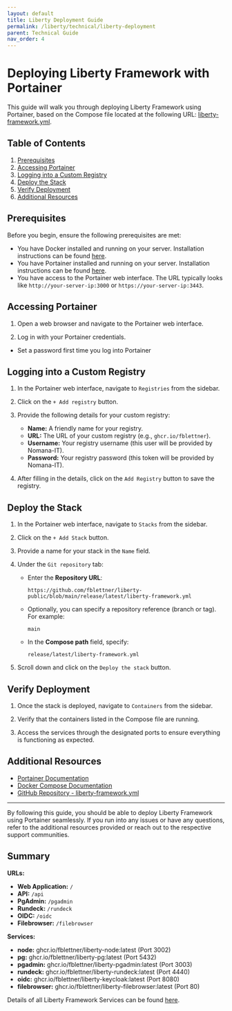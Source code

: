 ```yaml
---
layout: default
title: Liberty Deployment Guide
permalink: /liberty/technical/liberty-deployment
parent: Technical Guide
nav_order: 4
---
```


# Deploying Liberty Framework with Portainer

This guide will walk you through deploying Liberty Framework using Portainer, based on the Compose file located at the following URL: [liberty-framework.yml](https://github.com/fblettner/liberty-public/blob/main/release/latest/liberty-framework.yml).

## Table of Contents

1. [Prerequisites](#prerequisites)
2. [Accessing Portainer](#accessing-portainer)
3. [Logging into a Custom Registry](#logging-into-a-custom-registry)
4. [Deploy the Stack](#deploy-the-stack)
5. [Verify Deployment](#verify-deployment)
6. [Additional Resources](#additional-resources)

## Prerequisites

Before you begin, ensure the following prerequisites are met:

- You have Docker installed and running on your server. Installation instructions can be found [here](https://docs.nomana-it.fr/liberty/technical/installation).
- You have Portainer installed and running on your server. Installation instructions can be found [here](https://docs.nomana-it.fr/liberty/technical/tools-deployment).
- You have access to the Portainer web interface. The URL typically looks like `http://your-server-ip:3000` or `https://your-server-ip:3443`.

## Accessing Portainer

1. Open a web browser and navigate to the Portainer web interface.

2. Log in with your Portainer credentials. 
- Set a password first time you log into Portainer

## Logging into a Custom Registry

1. In the Portainer web interface, navigate to `Registries` from the sidebar.

2. Click on the `+ Add registry` button.

3. Provide the following details for your custom registry:
    - **Name:** A friendly name for your registry.
    - **URL:** The URL of your custom registry (e.g., `ghcr.io/fblettner`).
    - **Username:** Your registry username  (this user will be provided by Nomana-IT).
    - **Password:** Your registry password (this token will be provided by Nomana-IT).

4. After filling in the details, click on the `Add Registry` button to save the registry.

## Deploy the Stack

1. In the Portainer web interface, navigate to `Stacks` from the sidebar.

2. Click on the `+ Add Stack` button.

3. Provide a name for your stack in the `Name` field.

4. Under the `Git repository` tab:

    - Enter the **Repository URL**: 
      ```
      https://github.com/fblettner/liberty-public/blob/main/release/latest/liberty-framework.yml
      ```

    - Optionally, you can specify a repository reference (branch or tag). For example:
      ```
      main
      ```

    - In the **Compose path** field, specify:
      ```
      release/latest/liberty-framework.yml
      ```

5. Scroll down and click on the `Deploy the stack` button.

## Verify Deployment

1. Once the stack is deployed, navigate to `Containers` from the sidebar.

2. Verify that the containers listed in the Compose file are running.

3. Access the services through the designated ports to ensure everything is functioning as expected.

## Additional Resources

- [Portainer Documentation](https://documentation.portainer.io/)
- [Docker Compose Documentation](https://docs.docker.com/compose/)
- [GitHub Repository - liberty-framework.yml](https://github.com/fblettner/liberty-public/blob/main/release/latest/liberty-framework.yml)

---

By following this guide, you should be able to deploy Liberty Framework using Portainer seamlessly. If you run into any issues or have any questions, refer to the additional resources provided or reach out to the respective support communities.


## Summary

**URLs:**
- **Web Application:** `/`
- **API:** `/api`
- **PgAdmin:** `/pgadmin`
- **Rundeck:** `/rundeck`
- **OIDC:** `/oidc`
- **Filebrowser:** `/filebrowser`

**Services:**
- **node:** ghcr.io/fblettner/liberty-node:latest (Port 3002)
- **pg:** ghcr.io/fblettner/liberty-pg:latest (Port 5432)
- **pgadmin:** ghcr.io/fblettner/liberty-pgadmin:latest (Port 3003)
- **rundeck:** ghcr.io/fblettner/liberty-rundeck:latest (Port 4440)
- **oidc:** ghcr.io/fblettner/liberty-keycloak:latest (Port 8080)
- **filebrowser:** ghcr.io/fblettner/liberty-filebrowser:latest (Port 80)

Details of all Liberty Framework Services can be found [here](https://docs.nomana-it.fr/liberty/technical/architecture).

